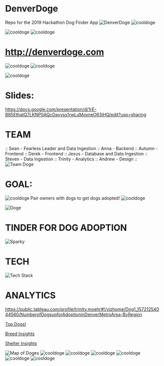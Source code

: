 # DenverDoge
Repo for the 2019 Hackathon Dog Finder App
![DenverDoge](https://i.imgur.com/wQljxLc.jpg)
![cooldoge](https://i.imgur.com/HB9LR5C.gif)

![cooldoge](https://i.imgur.com/HB9LR5C.gif)
![cooldoge](https://i.imgur.com/HB9LR5C.gif)


# http://denverdoge.com 

![cooldoge](https://i.imgur.com/HB9LR5C.gif)
![cooldoge](https://i.imgur.com/HB9LR5C.gif)

![cooldoge](https://i.imgur.com/HB9LR5C.gif)

# Slides: 
https://docs.google.com/presentation/d/1rE-B85EthatQ7LKNP0AQcDayvss1rwLuMoxneO63iHQ/edit?usp=sharing


# TEAM
:: Sean - Fearless Leader and Data Ingestion ::
Anna - Backend :: 
Autumn - Frontend ::
Derek - Frontend ::
Jesus - Database and Data Ingestion :: 
Steven - Data Ingestion ::
Trinity - Analytics ::
Andrew - Design ::
![Team Doge](https://i.imgur.com/nv3j8pr.jpg)


# GOAL: 
![cooldoge](https://i.imgur.com/HB9LR5C.gif)
Pair owners with dogs to get dogs adopted!
![cooldoge](https://i.imgur.com/HB9LR5C.gif)

![Doge](https://i.imgur.com/KHnMLFk.jpg)


# TINDER FOR DOG ADOPTION
![Sparky](https://i.imgur.com/ci9SHIu.jpg)

# TECH
![Tech Stack](https://i.imgur.com/tZvEAVu.png)

# ANALYTICS
https://public.tableau.com/profile/trinity.moehr#!/vizhome/Dog1_15721254044560/NumberofDogsupforAdoptioninDenverMetroArea-ByRegion

[Top Dogs!](https://public.tableau.com/profile/trinity.moehr#!/vizhome/Dog1_15721254044560/TopDogs)

[Breed Insights](https://public.tableau.com/profile/trinity.moehr#!/vizhome/Dog1_15721254044560/BreedInsights)

[Shelter Insights](https://public.tableau.com/profile/trinity.moehr#!/vizhome/Dog1_15721254044560/ShelterInsights)

![Map of Doges](https://i.imgur.com/OfiD051.png)
![cooldoge](https://i.imgur.com/HB9LR5C.gif)
![cooldoge](https://i.imgur.com/HB9LR5C.gif)
![cooldoge](https://i.imgur.com/HB9LR5C.gif)
![cooldoge](https://i.imgur.com/HB9LR5C.gif)
![cooldoge](https://i.imgur.com/HB9LR5C.gif)
![cooldoge](https://i.imgur.com/HB9LR5C.gif)

